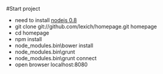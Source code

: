 #Start project 
- need to install [nodejs 0.8](http://nodejs.org/)
- git clone git://github.com/lexich/homepage.git homepage
- cd homepage
- npm install
- node_modules\.bin\bower install
- node_modules\.bin\grunt
- node_modules\.bin\grunt connect
- open browser localhost:8080
